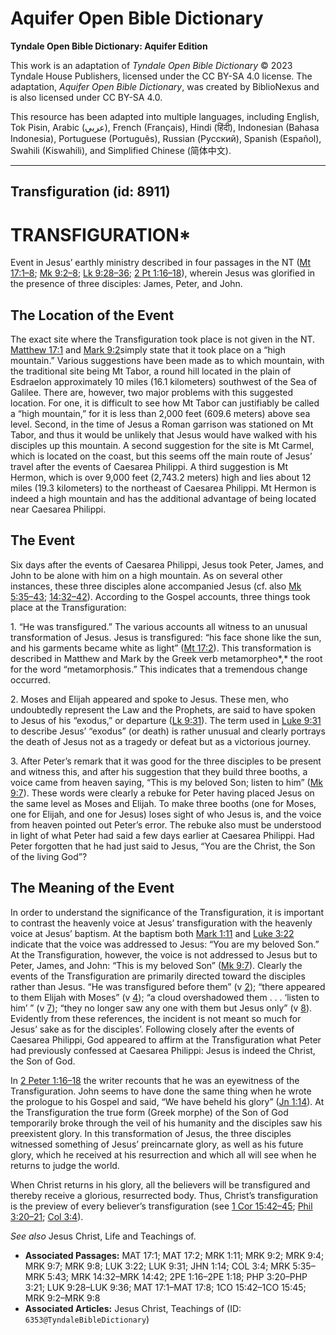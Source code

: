 # Aquifer Open Bible Dictionary

**Tyndale Open Bible Dictionary: Aquifer Edition**

This work is an adaptation of *Tyndale Open Bible Dictionary* © 2023 Tyndale House Publishers, licensed under the CC BY\-SA 4\.0 license. The adaptation, *Aquifer Open Bible Dictionary*, was created by BiblioNexus and is also licensed under CC BY\-SA 4\.0\.

This resource has been adapted into multiple languages, including English, Tok Pisin, Arabic (عربي), French (Français), Hindi (हिंदी), Indonesian (Bahasa Indonesia), Portuguese (Português), Russian (Русский), Spanish (Español), Swahili (Kiswahili), and Simplified Chinese (简体中文).



--------------------------------

## Transfiguration (id: 8911)

TRANSFIGURATION\*
=================

Event in Jesus’ earthly ministry described in four passages in the NT ([Mt 17:1–8](https://ref.ly/Matt17:1-Matt17:8); [Mk 9:2–8](https://ref.ly/Mark9:2-Mark9:8); [Lk 9:28–36](https://ref.ly/Luke9:28-Luke9:36); [2 Pt 1:16–18](https://ref.ly/2Pet1:16-2Pet1:18)), wherein Jesus was glorified in the presence of three disciples: James, Peter, and John.

The Location of the Event
-------------------------

The exact site where the Transfiguration took place is not given in the NT. [Matthew 17:1](https://ref.ly/Matt17:1) and [Mark 9:2](https://ref.ly/Mark9:2)simply state that it took place on a “high mountain.” Various suggestions have been made as to which mountain, with the traditional site being Mt Tabor, a round hill located in the plain of Esdraelon approximately 10 miles (16\.1 kilometers) southwest of the Sea of Galilee. There are, however, two major problems with this suggested location. For one, it is difficult to see how Mt Tabor can justifiably be called a “high mountain,” for it is less than 2,000 feet (609\.6 meters) above sea level. Second, in the time of Jesus a Roman garrison was stationed on Mt Tabor, and thus it would be unlikely that Jesus would have walked with his disciples up this mountain. A second suggestion for the site is Mt Carmel, which is located on the coast, but this seems off the main route of Jesus’ travel after the events of Caesarea Philippi. A third suggestion is Mt Hermon, which is over 9,000 feet (2,743\.2 meters) high and lies about 12 miles (19\.3 kilometers) to the northeast of Caesarea Philippi. Mt Hermon is indeed a high mountain and has the additional advantage of being located near Caesarea Philippi.

The Event
---------

Six days after the events of Caesarea Philippi, Jesus took Peter, James, and John to be alone with him on a high mountain. As on several other instances, these three disciples alone accompanied Jesus (cf. also [Mk 5:35–43](https://ref.ly/Mark5:35-Mark5:43); [14:32–42](https://ref.ly/Mark14:32-Mark14:42)). According to the Gospel accounts, three things took place at the Transfiguration:

1\. “He was transfigured.” The various accounts all witness to an unusual transformation of Jesus. Jesus is transfigured: “his face shone like the sun, and his garments became white as light” ([Mt 17:2](https://ref.ly/Matt17:2)). This transformation is described in Matthew and Mark by the Greek verb metamorpheo*,* the root for the word “metamorphosis.” This indicates that a tremendous change occurred.

2\. Moses and Elijah appeared and spoke to Jesus. These men, who undoubtedly represent the Law and the Prophets, are said to have spoken to Jesus of his “exodus,” or departure ([Lk 9:31](https://ref.ly/Luke9:31)). The term used in [Luke 9:31](https://ref.ly/Luke9:31) to describe Jesus’ “exodus” (or death) is rather unusual and clearly portrays the death of Jesus not as a tragedy or defeat but as a victorious journey.

3\. After Peter’s remark that it was good for the three disciples to be present and witness this, and after his suggestion that they build three booths, a voice came from heaven saying, “This is my beloved Son; listen to him” ([Mk 9:7](https://ref.ly/Mark9:7)). These words were clearly a rebuke for Peter having placed Jesus on the same level as Moses and Elijah. To make three booths (one for Moses, one for Elijah, and one for Jesus) loses sight of who Jesus is, and the voice from heaven pointed out Peter’s error. The rebuke also must be understood in light of what Peter had said a few days earlier at Caesarea Philippi. Had Peter forgotten that he had just said to Jesus, “You are the Christ, the Son of the living God”?

The Meaning of the Event
------------------------

In order to understand the significance of the Transfiguration, it is important to contrast the heavenly voice at Jesus’ transfiguration with the heavenly voice at Jesus’ baptism. At the baptism both [Mark 1:11](https://ref.ly/Mark1:11) and [Luke 3:22](https://ref.ly/Luke3:22) indicate that the voice was addressed to Jesus: “You are my beloved Son.” At the Transfiguration, however, the voice is not addressed to Jesus but to Peter, James, and John: “This is my beloved Son” ([Mk 9:7](https://ref.ly/Mark9:7)). Clearly the events of the Transfiguration are primarily directed toward the disciples rather than Jesus. “He was transfigured before them” (v [2](https://ref.ly/Mark9:2)); “there appeared to them Elijah with Moses” (v [4](https://ref.ly/Mark9:4)); “a cloud overshadowed them . . . ‘listen to him’ ” (v [7](https://ref.ly/Mark9:7)); “they no longer saw any one with them but Jesus only” (v [8](https://ref.ly/Mark9:8)). Evidently from these references, the incident is not meant so much for Jesus’ sake as for the disciples’. Following closely after the events of Caesarea Philippi, God appeared to affirm at the Transfiguration what Peter had previously confessed at Caesarea Philippi: Jesus is indeed the Christ, the Son of God.

In [2 Peter 1:16–18](https://ref.ly/2Pet1:16-2Pet1:18) the writer recounts that he was an eyewitness of the Transfiguration. John seems to have done the same thing when he wrote the prologue to his Gospel and said, “We have beheld his glory” ([Jn 1:14](https://ref.ly/John1:14)). At the Transfiguration the true form (Greek morphe) of the Son of God temporarily broke through the veil of his humanity and the disciples saw his preexistent glory. In this transformation of Jesus, the three disciples witnessed something of Jesus’ preincarnate glory, as well as his future glory, which he received at his resurrection and which all will see when he returns to judge the world.

When Christ returns in his glory, all the believers will be transfigured and thereby receive a glorious, resurrected body. Thus, Christ’s transfiguration is the preview of every believer’s transfiguration (see [1 Cor 15:42–45](https://ref.ly/1Cor15:42-1Cor15:45); [Phil 3:20–21](https://ref.ly/Phil3:20-Phil3:21); [Col 3:4](https://ref.ly/Col3:4)).

*See also* Jesus Christ, Life and Teachings of.

* **Associated Passages:** MAT 17:1; MAT 17:2; MRK 1:11; MRK 9:2; MRK 9:4; MRK 9:7; MRK 9:8; LUK 3:22; LUK 9:31; JHN 1:14; COL 3:4; MRK 5:35–MRK 5:43; MRK 14:32–MRK 14:42; 2PE 1:16–2PE 1:18; PHP 3:20–PHP 3:21; LUK 9:28–LUK 9:36; MAT 17:1–MAT 17:8; 1CO 15:42–1CO 15:45; MRK 9:2–MRK 9:8
* **Associated Articles:** Jesus Christ, Teachings of (ID: `6353@TyndaleBibleDictionary`)

